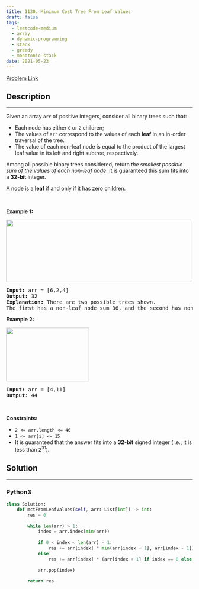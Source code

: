 ```yaml
---
title: 1130. Minimum Cost Tree From Leaf Values
draft: false
tags: 
  - leetcode-medium
  - array
  - dynamic-programming
  - stack
  - greedy
  - monotonic-stack
date: 2021-05-23
---
```


[Problem Link](https://leetcode.com/problems/minimum-cost-tree-from-leaf-values/)

## Description

---
<p>Given an array <code>arr</code> of positive integers, consider all binary trees such that:</p>

<ul>
	<li>Each node has either <code>0</code> or <code>2</code> children;</li>
	<li>The values of <code>arr</code> correspond to the values of each <strong>leaf</strong> in an in-order traversal of the tree.</li>
	<li>The value of each non-leaf node is equal to the product of the largest leaf value in its left and right subtree, respectively.</li>
</ul>

<p>Among all possible binary trees considered, return <em>the smallest possible sum of the values of each non-leaf node</em>. It is guaranteed this sum fits into a <strong>32-bit</strong> integer.</p>

<p>A node is a <strong>leaf</strong> if and only if it has zero children.</p>

<p>&nbsp;</p>
<p><strong class="example">Example 1:</strong></p>
<img alt="" src="https://assets.leetcode.com/uploads/2021/08/10/tree1.jpg" style="width: 500px; height: 169px;" />
<pre>
<strong>Input:</strong> arr = [6,2,4]
<strong>Output:</strong> 32
<strong>Explanation:</strong> There are two possible trees shown.
The first has a non-leaf node sum 36, and the second has non-leaf node sum 32.
</pre>

<p><strong class="example">Example 2:</strong></p>
<img alt="" src="https://assets.leetcode.com/uploads/2021/08/10/tree2.jpg" style="width: 224px; height: 145px;" />
<pre>
<strong>Input:</strong> arr = [4,11]
<strong>Output:</strong> 44
</pre>

<p>&nbsp;</p>
<p><strong>Constraints:</strong></p>

<ul>
	<li><code>2 &lt;= arr.length &lt;= 40</code></li>
	<li><code>1 &lt;= arr[i] &lt;= 15</code></li>
	<li>It is guaranteed that the answer fits into a <strong>32-bit</strong> signed integer (i.e., it is less than 2<sup>31</sup>).</li>
</ul>


## Solution

---
### Python3
``` py title='minimum-cost-tree-from-leaf-values'
class Solution:
    def mctFromLeafValues(self, arr: List[int]) -> int:
        res = 0
        
        while len(arr) > 1:
            index = arr.index(min(arr))
            
            if 0 < index < len(arr) - 1:
                res += arr[index] * min(arr[index + 1], arr[index - 1])
            else:
                res += arr[index] * (arr[index + 1] if index == 0 else arr[index - 1])
            
            arr.pop(index)
        
        return res
```

